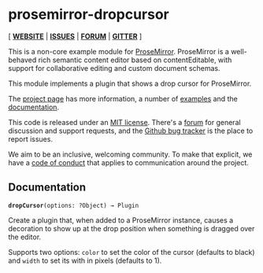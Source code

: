 # prosemirror-dropcursor

[ [**WEBSITE**](http://prosemirror.net) | [**ISSUES**](https://github.com/prosemirror/prosemirror-dropcursor/issues) | [**FORUM**](https://discuss.prosemirror.net) | [**GITTER**](https://gitter.im/ProseMirror/prosemirror) ]

This is a non-core example module for [ProseMirror](http://prosemirror.net).
ProseMirror is a well-behaved rich semantic content editor based on
contentEditable, with support for collaborative editing and custom
document schemas.

This module implements a plugin that shows a drop cursor for
ProseMirror.

The [project page](http://prosemirror.net) has more information, a
number of [examples](http://prosemirror.net/examples/) and the
[documentation](http://prosemirror.net/docs/).

This code is released under an
[MIT license](https://github.com/prosemirror/prosemirror/tree/master/LICENSE).
There's a [forum](http://discuss.prosemirror.net) for general
discussion and support requests, and the
[Github bug tracker](https://github.com/prosemirror/prosemirror/issues)
is the place to report issues.

We aim to be an inclusive, welcoming community. To make that explicit,
we have a [code of
conduct](http://contributor-covenant.org/version/1/1/0/) that applies
to communication around the project.

## Documentation

**`dropCursor`**`(options: ?Object) → Plugin`

Create a plugin that, when added to a ProseMirror instance, causes a
decoration to show up at the drop position when something is dragged
over the editor.

Supports two options: `color` to set the color of the cursor (defaults
to black) and `width` to set its with in pixels (defaults to 1).
